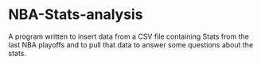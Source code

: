 # NBA-Stats-analysis
A program written to insert data from a CSV file containing Stats from the last NBA playoffs and to pull that data to answer some questions about the stats.
